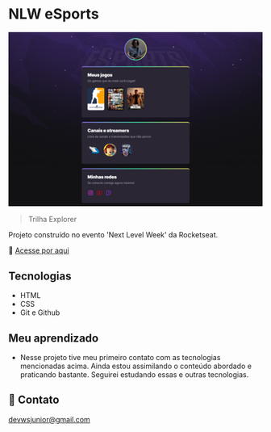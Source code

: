 # NLW eSports

![preview](.github/preview.png)


> Trilha Explorer

Projeto construído no evento 'Next Level Week' da Rocketseat.

🔗 [Acesse por aqui](https://juniors13th.github.io/rocketseat-nlw-esports)

## Tecnologias

- HTML
- CSS
- Git e Github


## Meu aprendizado

- Nesse projeto tive meu primeiro contato com as tecnologias mencionadas acima. Ainda estou assimilando o conteúdo abordado e praticando bastante. Seguirei estudando essas e outras tecnologias.



## 📩 Contato

devwsjunior@gmail.com